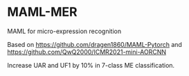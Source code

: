 # MAML-MER
MAML for micro-expression recognition 

Based on https://github.com/dragen1860/MAML-Pytorch and https://github.com/QwQ2000/ICMR2021-mini-AORCNN 

Increase  UAR and UF1 by 10% in 7-class ME classification.
